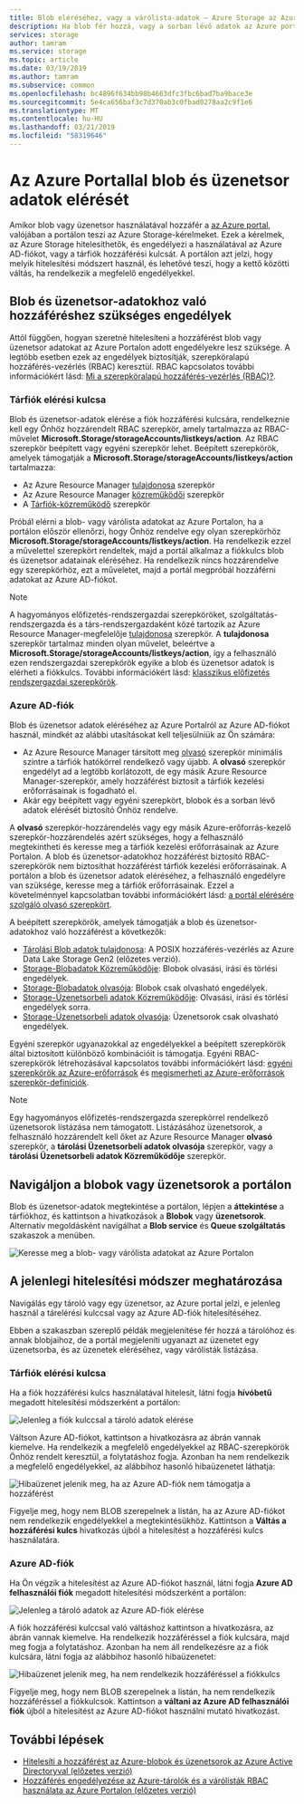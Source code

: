 ```yaml
---
title: Blob eléréséhez, vagy a várólista-adatok – Azure Storage az Azure portal használatával
description: Ha blob fér hozzá, vagy a sorban lévő adatok az Azure portal használatával, a portálon teszi kéréseket az Azure Storage a háttérben. Ezek a kérelmek, az Azure Storage hitelesíthetők, és engedélyezi a használatával az Azure AD-fiókot, vagy a tárfiók hozzáférési kulcsát.
services: storage
author: tamram
ms.service: storage
ms.topic: article
ms.date: 03/19/2019
ms.author: tamram
ms.subservice: common
ms.openlocfilehash: bc4896f634bb98b4663dfc3fbc6bad7ba9bace3e
ms.sourcegitcommit: 5e4ca656baf3c7d370ab3c0fbad0278aa2c9f1e6
ms.translationtype: MT
ms.contentlocale: hu-HU
ms.lasthandoff: 03/21/2019
ms.locfileid: "58319646"
---
```

# <a name="use-the-azure-portal-to-access-blob-or-queue-data"></a>Az Azure Portallal blob és üzenetsor adatok elérését

Amikor blob vagy üzenetsor használatával hozzáfér a [az Azure portal](https://portal.azure.com), valójában a portálon teszi az Azure Storage-kérelmeket. Ezek a kérelmek, az Azure Storage hitelesíthetők, és engedélyezi a használatával az Azure AD-fiókot, vagy a tárfiók hozzáférési kulcsát. A portálon azt jelzi, hogy melyik hitelesítési módszert használ, és lehetővé teszi, hogy a kettő közötti váltás, ha rendelkezik a megfelelő engedélyekkel.  

## <a name="permissions-needed-to-access-blob-or-queue-data"></a>Blob és üzenetsor-adatokhoz való hozzáféréshez szükséges engedélyek

Attól függően, hogyan szeretné hitelesíteni a hozzáférést blob vagy üzenetsor adatokat az Azure Portalon adott engedélyekre lesz szüksége. A legtöbb esetben ezek az engedélyek biztosítják, szerepköralapú hozzáférés-vezérlés (RBAC) keresztül. RBAC kapcsolatos további információkért lásd: [Mi a szerepköralapú hozzáférés-vezérlés (RBAC)?](../../role-based-access-control/overview.md).

### <a name="account-access-key"></a>Tárfiók elérési kulcsa

Blob és üzenetsor-adatok elérése a fiók hozzáférési kulcsára, rendelkeznie kell egy Önhöz hozzárendelt RBAC szerepkör, amely tartalmazza az RBAC-művelet **Microsoft.Storage/storageAccounts/listkeys/action**. Az RBAC szerepkör beépített vagy egyéni szerepkör lehet. Beépített szerepkörök, amelyek támogatják a **Microsoft.Storage/storageAccounts/listkeys/action** tartalmazza:

- Az Azure Resource Manager [tulajdonosa](../../role-based-access-control/built-in-roles.md#owner) szerepkör
- Az Azure Resource Manager [közreműködői](../../role-based-access-control/built-in-roles.md#contributor) szerepkör
- A [Tárfiók-közreműködő](../../role-based-access-control/built-in-roles.md#storage-account-contributor) szerepkör

Próbál elérni a blob- vagy várólista adatokat az Azure Portalon, ha a portálon először ellenőrzi, hogy Önhöz rendelve egy olyan szerepkörhöz **Microsoft.Storage/storageAccounts/listkeys/action**. Ha rendelkezik ezzel a művelettel szerepkört rendeltek, majd a portál alkalmaz a fiókkulcs blob és üzenetsor adatainak eléréséhez. Ha rendelkezik nincs hozzárendelve egy szerepkörhöz, ezt a műveletet, majd a portál megpróbál hozzáférni adatokat az Azure AD-fiókot.

> [!NOTE]
> A hagyományos előfizetés-rendszergazdai szerepköröket, szolgáltatás-rendszergazda és a társ-rendszergazdaként közé tartozik az Azure Resource Manager-megfelelője [tulajdonosa](../../role-based-access-control/built-in-roles.md#owner) szerepkör. A **tulajdonosa** szerepkör tartalmaz minden olyan művelet, beleértve a **Microsoft.Storage/storageAccounts/listkeys/action**, így a felhasználó ezen rendszergazdai szerepkörök egyike a blob és üzenetsor adatok is elérheti a fiókkulcs. További információkért lásd: [klasszikus előfizetés rendszergazdai szerepkörök](../../role-based-access-control/rbac-and-directory-admin-roles.md#classic-subscription-administrator-roles).

### <a name="azure-ad-account"></a>Azure AD-fiók

Blob és üzenetsor adatok eléréséhez az Azure Portalról az Azure AD-fiókot használ, mindkét az alábbi utasításokat kell teljesülniük az Ön számára:

- Az Azure Resource Manager társított meg [olvasó](../../role-based-access-control/built-in-roles.md#reader) szerepkör minimális szintre a tárfiók hatókörrel rendelkező vagy újabb. A **olvasó** szerepkör engedélyt ad a legtöbb korlátozott, de egy másik Azure Resource Manager-szerepkör, amely hozzáférést biztosít a tárfiók kezelési erőforrásainak is fogadható el.
- Akár egy beépített vagy egyéni szerepkört, blobok és a sorban lévő adatok elérését biztosító Önhöz rendelve.

A **olvasó** szerepkör-hozzárendelés vagy egy másik Azure-erőforrás-kezelő szerepkör-hozzárendelés azért szükséges, hogy a felhasználó megtekintheti és keresse meg a tárfiók kezelési erőforrásainak az Azure Portalon. A blob és üzenetsor-adatokhoz hozzáférést biztosító RBAC-szerepkörök nem biztosíthat hozzáférést tárfiók kezelési erőforrásainak. A portálon a blob és üzenetsor adatok eléréséhez, a felhasználó engedélyre van szüksége, keresse meg a tárfiók erőforrásainak. Ezzel a követelménnyel kapcsolatban további információkért lásd: [a portál elérésére szolgáló olvasó szerepkört](../common/storage-auth-aad-rbac.md#assign-the-reader-role-for-portal-access).

A beépített szerepkörök, amelyek támogatják a blob és üzenetsor-adatokhoz való hozzáférést a következők:

- [Tárolási Blob adatok tulajdonosa](../../role-based-access-control/built-in-roles.md#storage-blob-data-owner-preview): A POSIX hozzáférés-vezérlés az Azure Data Lake Storage Gen2 (előzetes verzió).
- [Storage-Blobadatok Közreműködője](../../role-based-access-control/built-in-roles.md#storage-blob-data-contributor-preview): Blobok olvasási, írási és törlési engedélyek.
- [Storage-Blobadatok olvasója](../../role-based-access-control/built-in-roles.md#storage-blob-data-reader-preview): Blobok csak olvasható engedélyek.
- [Storage-Üzenetsorbeli adatok Közreműködője](../../role-based-access-control/built-in-roles.md#storage-queue-data-contributor-preview): Olvasási, írási és törlési engedélyek sorra.
- [Storage-Üzenetsorbeli adatok olvasója](../../role-based-access-control/built-in-roles.md#storage-queue-data-reader-preview): Üzenetsorok csak olvasható engedélyek.
    
Egyéni szerepkör ugyanazokkal az engedélyekkel a beépített szerepkörök által biztosított különböző kombinációit is támogatja. Egyéni RBAC-szerepkörök létrehozásával kapcsolatos további információkért lásd: [egyéni szerepkörök az Azure-erőforrások](../../role-based-access-control/custom-roles.md) és [megismerheti az Azure-erőforrások szerepkör-definíciók](../../role-based-access-control/role-definitions.md).

> [!NOTE]
> Egy hagyományos előfizetés-rendszergazda szerepkörrel rendelkező üzenetsorok listázása nem támogatott. Listázásához üzenetsorok, a felhasználó hozzárendelt kell őket az Azure Resource Manager **olvasó** szerepkör, a **tárolási Üzenetsorbeli adatok olvasója** szerepkör, vagy a **tárolási Üzenetsorbeli adatok Közreműködője** szerepkör.

## <a name="navigate-to-blobs-or-queues-in-the-portal"></a>Navigáljon a blobok vagy üzenetsorok a portálon

Blob és üzenetsor-adatok megtekintése a portálon, lépjen a **áttekintése** a tárfiókhoz, és kattintson a hivatkozások a **Blobok** vagy **üzenetsorok**. Alternatív megoldásként navigálhat a **Blob service** és **Queue szolgáltatás** szakaszok a menüben. 

![Keresse meg a blob- vagy várólista adatokat az Azure Portalon](media/storage-access-blobs-queues-portal/blob-queue-access.png)

## <a name="determine-the-current-authentication-method"></a>A jelenlegi hitelesítési módszer meghatározása

Navigálás egy tároló vagy egy üzenetsor, az Azure portal jelzi, e jelenleg használ a tárelérési kulccsal vagy az Azure AD-fiók hitelesítéséhez.

Ebben a szakaszban szereplő példák megjelenítése fér hozzá a tárolóhoz és annak blobjaihoz, de a portál megjeleníti ugyanazt az üzenetet egy üzenetsorba, és az üzenetek eléréséhez, vagy várólisták listázása.

### <a name="account-access-key"></a>Tárfiók elérési kulcsa

Ha a fiók hozzáférési kulcs használatával hitelesít, látni fogja **hívóbetű** megadott hitelesítési módszerként a portálon:

![Jelenleg a fiók kulccsal a tároló adatok elérése](media/storage-access-blobs-queues-portal/auth-method-access-key.png)

Váltson Azure AD-fiókot, kattintson a hivatkozásra az ábrán vannak kiemelve. Ha rendelkezik a megfelelő engedélyekkel az RBAC-szerepkörök Önhöz rendelt keresztül, a folytatáshoz fogja. Azonban ha nem rendelkezik a megfelelő engedélyekkel, az alábbihoz hasonló hibaüzenetet láthatja:

![Hibaüzenet jelenik meg, ha az Azure AD-fiók nem támogatja a hozzáférést](media/storage-access-blobs-queues-portal/auth-error-azure-ad.png)

Figyelje meg, hogy nem BLOB szerepelnek a listán, ha az Azure AD-fiókot nem rendelkezik engedélyekkel a megtekintésükhöz. Kattintson a **Váltás a hozzáférési kulcs** hivatkozás újból a hitelesítést a hozzáférési kulcs használatára.

### <a name="azure-ad-account"></a>Azure AD-fiók

Ha Ön végzik a hitelesítést az Azure AD-fiókot használ, látni fogja **Azure AD felhasználói fiók** megadott hitelesítési módszerként a portálon:

![Jelenleg a tároló adatok az Azure AD-fiók elérése](media/storage-access-blobs-queues-portal/auth-method-azure-ad.png)

A fiók hozzáférési kulccsal való váltáshoz kattintson a hivatkozásra, az ábrán vannak kiemelve. Ha rendelkezik hozzáféréssel a fiók kulcsára, majd meg fogja a folytatáshoz. Azonban ha nem áll rendelkezésre az a fiók kulcsára, látni fogja az alábbihoz hasonló hibaüzenetet:

![Hibaüzenet jelenik meg, ha nem rendelkezik hozzáféréssel a fiókkulcs](media/storage-access-blobs-queues-portal/auth-error-access-key.png)

Figyelje meg, hogy nem BLOB szerepelnek a listán, ha nem rendelkezik hozzáféréssel a fiókkulcsok. Kattintson a **váltani az Azure AD felhasználói fiók** újból a hitelesítést az Azure AD-fiókot használni mutató hivatkozást.

## <a name="next-steps"></a>További lépések

- [Hitelesíti a hozzáférést az Azure-blobok és üzenetsorok az Azure Active Directoryval (előzetes verzió)](storage-auth-aad.md)
- [Hozzáférés engedélyezése az Azure-tárolók és a várólisták RBAC használata az Azure Portalon (előzetes verzió)](storage-auth-aad-rbac.md)